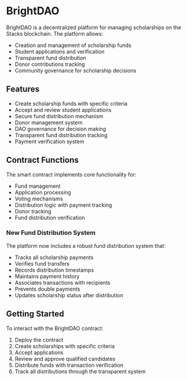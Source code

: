 # BrightDAO

BrightDAO is a decentralized platform for managing scholarships on the Stacks blockchain. The platform allows:

- Creation and management of scholarship funds
- Student applications and verification
- Transparent fund distribution
- Donor contributions tracking
- Community governance for scholarship decisions

## Features

- Create scholarship funds with specific criteria
- Accept and review student applications
- Secure fund distribution mechanism
- Donor management system
- DAO governance for decision making
- Transparent fund distribution tracking
- Payment verification system

## Contract Functions

The smart contract implements core functionality for:
- Fund management
- Application processing
- Voting mechanisms
- Distribution logic with payment tracking
- Donor tracking
- Fund distribution verification

### New Fund Distribution System

The platform now includes a robust fund distribution system that:
- Tracks all scholarship payments
- Verifies fund transfers
- Records distribution timestamps
- Maintains payment history
- Associates transactions with recipients
- Prevents double payments
- Updates scholarship status after distribution

## Getting Started

To interact with the BrightDAO contract:

1. Deploy the contract
2. Create scholarships with specific criteria
3. Accept applications
4. Review and approve qualified candidates
5. Distribute funds with transaction verification
6. Track all distributions through the transparent system
